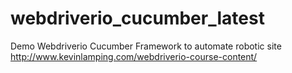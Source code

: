 # webdriverio_cucumber_latest
Demo Webdriverio Cucumber Framework to automate robotic site http://www.kevinlamping.com/webdriverio-course-content/
